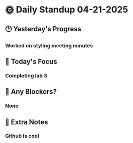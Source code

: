 # 🌞 Daily Standup  04-21-2025

## 🕒 Yesterday's Progress
### Worked on styling meeting minutes

## 🚀 Today's Focus
### Completing lab 3

## 🧱 Any Blockers?
### None

## 🧠 Extra Notes
### Github is cool
